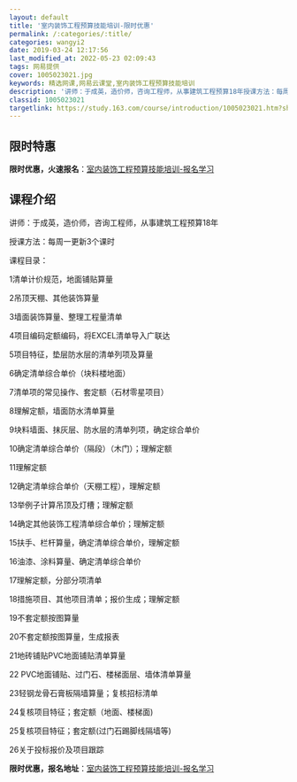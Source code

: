 ```yaml
---
layout: default
title: '室内装饰工程预算技能培训-限时优惠'
permalink: /:categories/:title/
categories: wangyi2
date: 2019-03-24 12:17:56
last_modified_at: 2022-05-23 02:09:43
tags: 网易提供
cover: 1005023021.jpg
keywords: 精选网课,网易云课堂,室内装饰工程预算技能培训
description: '讲师：于成英，造价师，咨询工程师，从事建筑工程预算18年授课方法：每周一更新3个课时课程目录：1清单计价规范，地面铺贴算'
classid: 1005023021
targetlink: https://study.163.com/course/introduction/1005023021.htm?share=1&shareId=1025206652&utm_campaign=share&utm_medium=iphoneShare&utm_source=&utm_u=1025206652
---
```


## 限时特惠

**限时优惠，火速报名**：[室内装饰工程预算技能培训-报名学习](https://study.163.com/course/introduction/1005023021.htm?share=1&shareId=1025206652&utm_campaign=share&utm_medium=iphoneShare&utm_source=&utm_u=1025206652)

## 课程介绍

讲师：于成英，造价师，咨询工程师，从事建筑工程预算18年

授课方法：每周一更新3个课时

课程目录：

1清单计价规范，地面铺贴算量

2吊顶天棚、其他装饰算量

3墙面装饰算量、整理工程量清单

4项目编码定额编码，将EXCEL清单导入广联达

5项目特征，垫层防水层的清单列项及算量

6确定清单综合单价（块料楼地面）

7清单项的常见操作、套定额（石材零星项目）

8理解定额，墙面防水清单算量

9块料墙面、抹灰层、防水层的清单列项，确定综合单价

10确定清单综合单价（隔段）（木门）；理解定额

11理解定额

12确定清单综合单价（天棚工程），理解定额

13举例子计算吊顶及灯槽；理解定额

14确定其他装饰工程清单综合单价；理解定额

15扶手、栏杆算量，确定清单综合单价，理解定额

16油漆、涂料算量、确定清单综合单价

17理解定额，分部分项清单

18措施项目、其他项目清单；报价生成；理解定额

19不套定额按图算量

20不套定额按图算量，生成报表

21地砖铺贴PVC地面铺贴清单算量

22 PVC地面铺贴、过门石、楼梯面层、墙体清单算量

23轻钢龙骨石膏板隔墙算量；复核招标清单

24复核项目特征；套定额（地面、楼梯面)

25复核项目特征；套定额(过门石踢脚线隔墙等)

26关于投标报价及项目跟踪

**限时优惠，报名地址**：[室内装饰工程预算技能培训-报名学习](https://study.163.com/course/introduction/1005023021.htm?share=1&shareId=1025206652&utm_campaign=share&utm_medium=iphoneShare&utm_source=&utm_u=1025206652)

